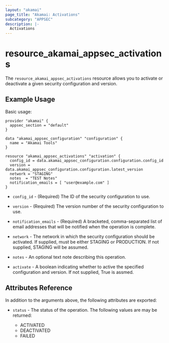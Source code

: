 ```yaml
---
layout: "akamai"
page_title: "Akamai: Activations"
subcategory: "APPSEC"
description: |-
  Activations
---
```


# resource_akamai_appsec_activations


The `resource_akamai_appsec_activations` resource allows you to activate or deactivate a given security configuration and version.

## Example Usage

Basic usage:

```hcl
provider "akamai" {
  appsec_section = "default"
}

data "akamai_appsec_configuration" "configuration" {
  name = "Akamai Tools"
}

resource "akamai_appsec_activations" "activation" {
  config_id = data.akamai_appsec_configuration.configuration.config_id
  version = data.akamai_appsec_configuration.configuration.latest_version
  network = "STAGING"
  notes  = "TEST Notes"
  notification_emails = [ "user@example.com" ]
}

```

* `config_id` - (Required) The ID of the security configuration to use.

* `version` - (Required) The version number of the security configuration to use.

* `notification_emails` - (Required) A bracketed, comma-separated list of email addresses that will be notified when the operation is complete.

* `network` - The network in which the security configuration should be activated. If supplied, must be either STAGING or PRODUCTION. If not supplied, STAGING will be assumed.

* `notes` - An optional text note describing this operation.

* `activate` - A boolean indicating whether to active the specified configuration and version. If not supplied, True is assmed.

## Attributes Reference

In addition to the arguments above, the following attributes are exported:

* `status` - The status of the operation. The following values are may be returned:

  * ACTIVATED
  * DEACTIVATED
  * FAILED




